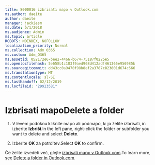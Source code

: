 ```yaml
---
title: 8000016 izbrisati mapo v Outlook.com
ms.author: daeite
author: daeite
manager: jackiesm
ms.date: 5/1/2018
ms.audience: Admin
ms.topic: article
ROBOTS: NOINDEX, NOFOLLOW
localization_priority: Normal
ms.collection: Adm_O365
ms.custom: Adm_O365
ms.assetid: 052172e6-bee2-4466-b674-75187f0225e5
ms.openlocfilehash: 5e658b1c183f9aed968d412adf461365e956985b
ms.sourcegitcommit: dd43cc0a9470f98b8ef2a3787c823801d674c666
ms.translationtype: MT
ms.contentlocale: sl-SI
ms.lasthandoff: 02/12/2019
ms.locfileid: "29923581"
---
```

# <a name="delete-a-folder"></a><span data-ttu-id="6c9de-102">Izbrisati mapo</span><span class="sxs-lookup"><span data-stu-id="6c9de-102">Delete a folder</span></span>

1. <span data-ttu-id="6c9de-103">V levem podoknu kliknite mapo ali podmapo, ki jo želite izbrisati, in izberite **Izbriši**.</span><span class="sxs-lookup"><span data-stu-id="6c9de-103">In the left pane, right-click the folder or subfolder you want to delete and select **Delete**.</span></span> 
    
2. <span data-ttu-id="6c9de-104">Izberite **OK** za potrditev.</span><span class="sxs-lookup"><span data-stu-id="6c9de-104">Select **OK** to confirm.</span></span> 
    
<span data-ttu-id="6c9de-105">Če želite izvedeti več, glejte [izbrisati mapo v Outlook.com](https://go.microsoft.com/fwlink/p/?linkid=873134).</span><span class="sxs-lookup"><span data-stu-id="6c9de-105">To learn more, see [Delete a folder in Outlook.com](https://go.microsoft.com/fwlink/p/?linkid=873134).</span></span>
  


